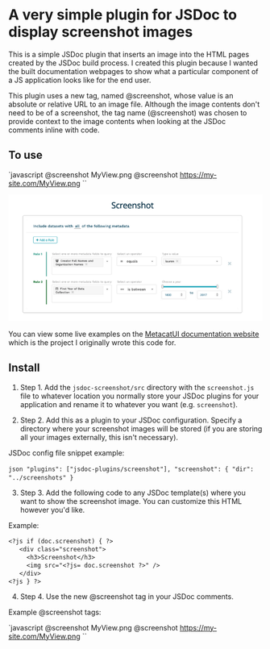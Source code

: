 # A very simple plugin for JSDoc to display screenshot images

This is a simple JSDoc plugin that inserts an image into the HTML pages created by the JSDoc build process. I created this plugin because I wanted the built documentation webpages to show what a particular component of a JS application looks like for the end user.

This plugin uses a new tag, named @screenshot, whose value is an absolute or relative URL to an image file. Although the image contents don't need to be of a screenshot, the tag name (@screenshot) was chosen to provide context to the image contents when looking at the JSDoc comments inline with code.

## To use

`javascript
@screenshot MyView.png
@screenshot https://my-site.com/MyView.png
``

![example](docs/example.png)

You can view some live examples on the [MetacatUI documentation website](https://nceas.github.io/metacatui/docs/QueryBuilderView.html) which is the project I originally wrote this code for.

## Install
1. Step 1. Add the `jsdoc-screenshot/src` directory with the `screenshot.js` file to whatever location you normally store your JSDoc plugins for your application and rename it to whatever you want (e.g. `screenshot`).

2. Step 2. Add this as a plugin to your JSDoc configuration. Specify a directory where your screenshot images will be stored (if you are storing all your images externally, this isn't necessary).

JSDoc config file snippet example:

``json
  "plugins": ["jsdoc-plugins/screenshot"],
 "screenshot": {
   "dir": "../screenshots"
 }
``

3. Step 3. Add the following code to any JSDoc template(s) where you want to show the screenshot image. You can customize this HTML however you'd like.

Example:

```
<?js if (doc.screenshot) { ?>
   <div class="screenshot">
     <h3>Screenshot</h3>
     <img src="<?js= doc.screenshot ?>" />
   </div>
<?js } ?>
```

4. Step 4. Use the new @screenshot tag in your JSDoc comments.

Example @screenshot tags:

`javascript
@screenshot MyView.png
@screenshot https://my-site.com/MyView.png
``
